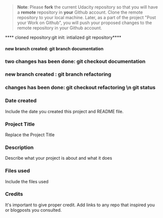 >**Note**: Please **fork** the current Udacity repository so that you will have a **remote** repository in **your** Github account. Clone the remote repository to your local machine. Later, as a part of the project "Post your Work on Github", you will push your proposed changes to the remote repository in your Github account.

****  cloned repository:git init: intialized git repository****
####  new branch created: git branch documentation ###

### two changes has been done: git checkout documentation ###

### new branch created : git branch refactoring ###
### changes has been done: git checkout refactoring \n git status ####

### Date created
Include the date you created this project and README file.

### Project Title
Replace the Project Title

### Description
Describe what your project is about and what it does

### Files used
Include the files used

### Credits
It's important to give proper credit. Add links to any repo that inspired you or blogposts you consulted.

